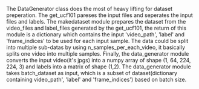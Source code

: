 The DataGenerator class does the most of heavy lifting for dataset preperation. 
The get_ucf101 pareses the input files and seperates the input files and labels. 
The makedataset module prepares the dataset from the video_files and label_files generated by the get_ucf101, 
the return of this module is a dictionary which contains the input 'video_path', 'label' 
and 'frame_indices' to be used for each input sample. 
The data could be split into multiple sub-datas by using n_samples_per_each_video, it basically splits one video into multiple samples. 
Finally, the data_generator module converts the input video(it's jpgs) into a numpy array of shape (1, 64, 224, 224, 3) and labels into a matrix of shape (1,2). The data_generator module takes batch_dataset as input, which is a subset of dataset(dictionary containing video_path', 'label' and 'frame_indices')  based on batch size.

